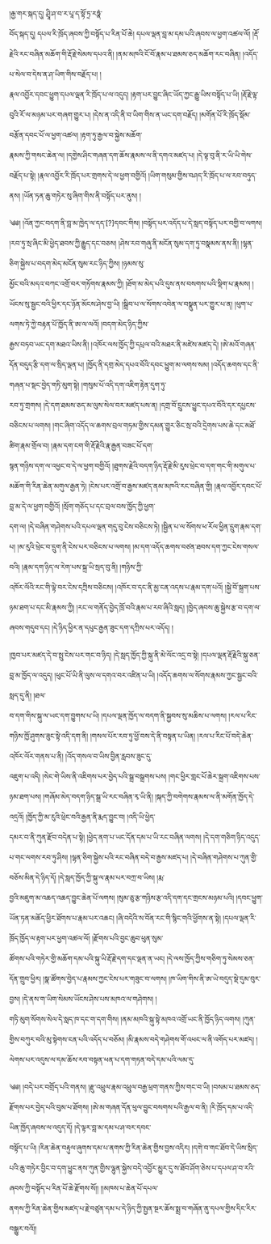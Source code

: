 ﻿  
།རྒྱ་གར་སྐད་དུ། ཤྲཱི་ཤ་བ་ར་པཱ་ད་སྟོ་ཏྲ་རཏྣཾ་  
བོད་སྐད་དུ། དཔལ་རི་ཁྲོད་ཞབས་ཀྱི་བསྟོད་པ་རིན་པོ་ཆེ། དཔལ་ལྡན་བླ་མ་དམ་པའི་ཞབས་ལ་ཕྱག་འཚལ་ལོ། །རྡོ་རྗེའི་རང་བཞིན་མཆོག་གི་རྡོ་རྗེ་སེམས་དཔའ་ནི། །ནམ་མཁའི་ངོ་བོ་རྣམ་པ་ཐམས་ཅད་མཆོག་རང་བཞིན། །འདོད་པ་སེལ་བ་དེས་ན་ཤ་ཡིག་གིས་བརྗོད་པ། །  
རྣལ་འབྱོར་དབང་ཕྱུག་དཔལ་ལྡན་རི་ཁྲོད་པ་ལ་འདུད། །རྟག་པར་བྱུང་ཞིང་ཡོད་ཀྱང་རྒྱུ་ཡིས་བསྟོད་པ་ཡི། །རྡོ་རྗེ་ལྟ་བུའི་རོ་ལ་མཉམ་པར་གཞག་གྱུར་པ། །དེས་ན་འདི་ནི་བ་ཡིག་གིས་ན་ཡང་དག་བརྗོད། །མགོན་པོ་རི་ཁྲོད་སྡོམ་བརྩོན་དབང་པོ་ལ་ཕྱག་འཚལ། །རྟག་ཏུ་རྒྱལ་བ་སྐྱེས་མཆོག་  
རྣམས་ཀྱི་གསང་ཆེན་ལ། །དགྱེས་ཤིང་གཞན་དག་ཆོས་རྣམས་ལ་ནི་དགའ་མཛད་པ། །དེ་ལྟ་བུ་ནི་ར་ཡི་ཡི་གེས་བརྗོད་པ་སྟེ། །རྣལ་འབྱོར་རི་ཁྲོད་པར་གྲགས་དེ་ལ་ཕྱག་བགྱིའོ། །ཡིག་གསུམ་གྱིས་བཤད་རི་ཁྲོད་པ་ལ་རབ་བཏུད་ནས། །ཡོན་ཏན་ཆུ་གཏེར་སུ་ཞིག་གིས་ནི་བསྟོད་པར་ནུས། །  
  
༄༅། །འོན་ཀྱང་བདག་ནི་བླ་མ་ཁྱེད་ལ་དད་[?]དབང་གིས། །བསྟོད་པར་འདོད་པ་དེ་སླད་བསྟོད་པར་བགྱི་བ་ལགས། །རབ་ཏུ་སྲ་ཞིང་མི་ཕྱེད་ཐབས་ཀྱི་རྒྱུད་དང་བཅས། །ཤེས་རབ་གཞུ་ནི་མངོན་སུམ་དག་ཏུ་བསྣམས་ནས་ནི། །ལྷན་ཅིག་སྐྱེས་པ་བདག་མེད་མངོན་སུམ་རང་ཉིད་ཀྱིས། །ཉམས་སུ་  
མྱོང་བའི་མདའ་བཀང་འགྲོ་བར་གཏོགས་རྣམས་ཀྱི། །ཐོག་མ་མེད་པའི་དུས་ནས་བསགས་པའི་སྡིག་པ་རྣམས། །ཡོངས་སུ་སྦྱང་བའི་ཕྱིར་དང་ཉོན་མོངས་ཤེས་བྱ་ཡི། །སྒྲིབ་པ་ལ་སོགས་འབེན་ལ་བསྣུན་པར་གྱུར་པ་ན། །ཕུག་པ་ལགས་ཏེ་ཀྱེ་བརྟན་པོ་ཁྱོད་ནི་ཨ་ལ་ལའོ། །བདག་མེད་ཉིད་ཀྱིས་  
རྒྱས་བཏབ་ཡང་དག་མཐའ་ཡིས་ནི། །འཁོར་ལས་ཁྱོད་ཀྱི་དཔྲལ་བའི་མཐར་ནི་མཛེས་མཛད་དེ། །ཨེ་མའོ་གཞན་དོན་བདུད་རྩི་དག་ལ་སྲིད་ལྡན་པ། །ཁྱོད་ནི་དགྲ་མེད་དཔའ་བོའི་དབང་ཕྱུག་མ་ལགས་སམ། །འདོད་ཆགས་དང་ནི་གཞན་པ་སྡང་བྱེད་གཏི་མུག་སྟེ། །གསུམ་པོ་འདི་དག་འཇིག་རྟེན་དུག་ཏུ་  
རབ་ཏུ་གྲགས། །དེ་དག་ཐམས་ཅད་མ་ལུས་སེལ་བར་མཛད་པས་ན། །དགྲ་བོ་དྲུངས་ཕྱུང་དཔའ་བོའི་དར་དཔྱངས་བཅིངས་པ་ལགས། །གང་ཞིག་འདོད་ལ་ཆགས་བྲལ་གཏམ་གྱིས་དམན་གྱུར་ཅིང་སྲ་བའི་དྲེགས་པས་ཆེ་དང་མཐོ་ཚིག་རྣམ་གྲོལ་བ། །རྣམ་དག་ངག་གི་རྡོ་རྗེའི་རྣ་རྒྱན་བཟང་པོ་དག་  
སྙན་གཉིས་དག་ལ་འཕྱང་བ་དེ་ལ་ཕྱག་བགྱིའོ། །ཐུགས་རྗེའི་བདག་ཉིད་རྡོ་རྗེ་མི་རུས་ཕྲེང་བ་དག་གང་གི་མགུལ་པ་མཆོག་གི་རིན་ཆེན་མགུལ་རྒྱན་ཏེ། །ངེས་པར་འགྲོ་བ་རྒྱས་མཛད་ནམ་མཁའི་རང་བཞིན་གྱི། །རྣལ་འབྱོར་དབང་པོ་བླ་མ་དེ་ལ་ཕྱག་བགྱིའོ། །སྲོག་གཅོད་པ་དང་བྲལ་བས་ཁྱོད་ཀྱི་ཕྱག་  
དག་ལ། །དེ་བཞིན་གཤེགས་པའི་དཔལ་ལྡན་གདུ་བུ་ངེས་བཅིངས་ཏེ། །སྦྱིན་པ་ལ་སོགས་ཕ་རོལ་ཕྱིན་དྲུག་རྣམ་དག་པ། །མ་རུའི་ཕྲེང་བ་དྲུག་ནི་ངེས་པར་བཅིངས་པ་ལགས། །མ་དག་འདོད་ཆགས་བཙན་ཐབས་དག་ཀྱང་ངེས་གསལ་བའི། །རྣམ་དག་ཉིད་ལ་རེག་པས་སྐྲ་ཡི་སྲད་བུ་ནི། །གཉིས་ཀྱི་  
འཁོར་ལོའི་རང་གི་ལྟེ་བར་ངེས་དཀྲིས་བཅིངས། །འཁོར་བ་དང་ནི་མྱ་ངན་འདས་པ་རྣམ་དག་པའོ། །སྐྱེ་བོ་སྐྲག་པས་ཉམ་ཐག་པ་དང་མི་རྣམས་ཀྱི། །རང་ལ་གནོད་བྱེད་ཁྲོ་བའི་རྣམ་པ་རབ་ཞིའི་སླད། །ཁྱེད་ཞབས་ཆུ་སྐྱེས་རྩ་བ་དག་ལ་ཞབས་གདུབ་དང། །དེ་ཉིད་ཕྱིར་ན་དཔུང་རྒྱན་ཟུང་དག་དཀྲིས་པར་འདོད། །  
  
།ཁྱབ་པར་མཛད་དེ་བ་སྤུ་ངེས་པར་གང་བ་ཉིད། །དེ་སླད་ཁྱོད་ཀྱི་སྐུ་ནི་མེ་ལོང་འདྲ་བ་སྟེ། །དཔལ་ལྡན་རྡོ་རྗེའི་སྐུ་ཅན་བླ་མ་ཁྱོད་ལ་འདུད། །ཕུང་པོ་ཡི་ནི་ལུས་ལ་དགའ་བར་འཛིན་པ་ཡི། །འདོད་ཆགས་ལ་སོགས་རྣམས་ཀྱང་སྦྱང་བའི་སླད་དུ་ནི། །ཐལ་  
བ་དག་གིས་སྐུ་ལ་ཡང་དག་བྱུགས་པ་ཡི། །དཔལ་ལྡན་ཁྱོད་ལ་བདག་ནི་སྐྱབས་སུ་མཆིས་པ་ལགས། །རལ་པ་རིང་གཉིས་ཁྱོ་ཤུགས་ཟུང་སྟེ་འདི་དག་ནི། །གསལ་པོར་རབ་ཏུ་ཕྱོ་བས་དེ་ནི་བསྟན་པ་ཡིན། །རལ་པ་རིང་པོ་བདེ་ཆེན་འཁོར་ལོར་གནས་པ་ནི། །འོད་གསལ་བ་ཡིས་བྱིན་རླབས་ཟུང་དུ་  
འཇུག་པ་འདི། །སེང་གེ་ཡིས་ནི་འཇིགས་པར་བྱེད་པའི་སྒྲ་བསྒྲགས་པས། །གང་ཕྱིར་གླང་པོ་ཆེར་སྐྲག་འཇིགས་པས་ཉམ་ཐག་པས། །གཞོམ་མེད་བདག་ཉིད་སྒྲ་ཡི་རང་བཞིན་རྭ་ཡི་ནི། །སྐད་ཀྱི་བགེགས་རྣམས་ལ་ནི་མགོན་ཁྱོད་དེ་འདྲའོ། །ཁྱོད་ཀྱི་མ་རུའི་ཕྲེང་བའི་རྒྱན་ནི་རྨད་བྱུང་བ། །འདི་ཡི་ཕྱེད་  
དམར་བ་ནི་ཀུན་རྫོབ་བདེན་པ་སྟེ། །ཕྱེད་ནག་པ་ཡང་དོན་དམ་པ་ཡི་རང་བཞིན་ལགས། །དེ་དག་གཅིག་ཉིད་འདུད་པ་གང་ལགས་རབ་ཏུ་ཤིས། །ལྷན་ཅིག་སྐྱེས་པའི་རང་བཞིན་བདེ་བ་རྒྱས་མཛད་པ། །དེ་བཞིན་གཤེགས་པ་ཀུན་གྱི་བཅོས་མིན་དེ་ཉིད་དོ། །དེ་སླད་ཁྱོད་ཀྱི་སྐུ་ལ་རྣམ་པར་བཀྲ་བ་ཡིས། །རྨ་  
བྱའི་མཇུག་མ་འཆད་འཆད་བྱུང་ཆེན་པོ་ལགས། །སུམ་ཅུ་རྩ་གཉིས་རྩ་འདི་དག་དང་གྲངས་མཉམ་པའི། །དབང་ཕྱུག་ཡོན་ཏན་མཆོད་ཕྱིར་ཐོགས་པ་རྣམ་པར་འཆང། །ཞི་བདེའི་ས་བོན་རང་གི་སྙིང་གའི་ཕྱོགས་ན་སྟེ། །དཔལ་ལྡན་རི་ཁྲོད་ཁྱོད་ལ་རྟག་པར་ཕྱག་འཚལ་ལོ། །རྫོགས་པའི་བྱང་ཆུབ་ཕུན་སུམ་  
ཚོགས་པའི་གཏེར་གྱི་མཆོག་དམ་པའི་སྐུ་ཡི་རྡོ་རྗེ་དག་དང་ལྡན་ན་ཡང། །དེ་ལས་ཁྱོད་ཀྱིས་གཅིག་ཏུ་སེམས་ཅན་དོན་གྲུབ་ཕྱིར། །སྣ་ཚོགས་བྱེད་པ་རྣམས་ཀྱང་ངེས་པར་གཟུང་བ་ལགས། །ཁ་ཡིག་གིས་ནི་ཨ་ཡེ་བདུད་སྡེ་དུམ་བུར་བྱས། །དེ་ནས་ག་ཡིག་སེམས་ཡོངས་ཤེས་པས་མཁའ་ལ་གཤེགས། །  
གཏི་མུག་སོགས་སེལ་དེ་སླད་ཁ་དང་ག་དག་གིས། །ནམ་མཁའི་སྐུ་སྟེ་མཁའ་འགྲོ་ཡང་ནི་ཁྱོད་ཉིད་ལགས། །ཀུན་གྱིས་བཀུར་བའི་མུ་སྟེགས་ངན་པའི་འདོད་པ་བཅོམ། །མི་རྣམས་བདེ་གཤེགས་གོ་འཕང་ལ་ནི་འགོད་པར་མཛད། །ལེགས་པར་འདུས་ལ་དམ་ཆོས་རབ་བསྟན་ཕན་པ་དག་གཏན་བདེ་དམ་པའི་ལམ་དུ་  
  
༄༅། །བདེ་པར་བགྲོད་པའི་གནས། །རྫུ་འཕྲུལ་རྣམ་འཕྲུལ་བརྒྱ་ཕྲག་གནས་ཀྱིས་གང་བ་ཡི། །བསམ་པ་ཐམས་ཅད་རྫོགས་པར་བྱེད་པའི་བུམ་པ་ཐོགས། །ཨེ་མ་གཞན་དོན་ཕུལ་བྱུང་བསགས་པའི་རྒྱལ་བ་ནི། །རི་ཁྲོད་དམ་པ་འདི་ཡིན་ཁྱོད་ཞབས་ལ་འདུད་དོ། །དེ་ལྟར་བླ་མ་དམ་པ་ཤ་བར་དབང་  
བསྟོད་པ་ཡི། །རིན་ཆེན་བརྟུལ་ཞུགས་དམ་པ་ནགས་ཀྱི་རིན་ཆེན་གྱིས་བྱས་འདིར། །དགེ་བ་གང་ཐོབ་དེ་ཡིས་སྲིད་པའི་ཆུ་གཏེར་བྱིང་བ་དག་ཕྱུང་ནས་ཀུན་གྱིས་ལྷུན་སྐྱེས་བདེ་འབྱོར་མྱུར་དུ་ས་ཐོབ་ཤོག་ཅེས་པ་དཔལ་ཤ་བ་རའི་ཞབས་ཀྱི་བསྟོད་པ་རིན་པོ་ཆེ་རྫོགས་སོ།། །།མཁས་པ་ཆེན་པོ་དཔལ་  
ནགས་ཀྱི་རིན་ཆེན་གྱིས་མཛད་པ་རྗེ་བཙུན་དམ་པ་དེ་ཉིད་ཀྱི་སྤྱན་སྔར་ཆོས་སྨྲ་བ་གཞོན་ནུ་དཔལ་གྱིས་དིང་རིར་བསྒྱུར་བའོ།།  
  
  
